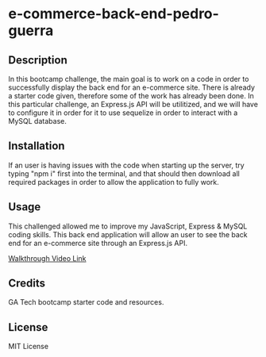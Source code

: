 # e-commerce-back-end-pedro-guerra

## Description

In this bootcamp challenge, the main goal is to work on a code in order to successfully display the back end for an e-commerce site. There is already a starter code given,
therefore some of the work has already been done. In this particular challenge, an Express.js API will be utilitized, and we will have to configure it in order for it to
use sequelize in order to interact with a MySQL database.

## Installation

If an user is having issues with the code when starting up the server, try typing "npm i" first into the terminal, and that should then download all required packages
in order to allow the application to fully work.

## Usage

This challenged allowed me to improve my JavaScript, Express & MySQL coding skills. This back end application will allow an user to see the back end for an e-commerce site through an Express.js API. 

<a href="">Walkthrough Video Link</a>

## Credits

GA Tech bootcamp starter code and resources.

## License

MIT License